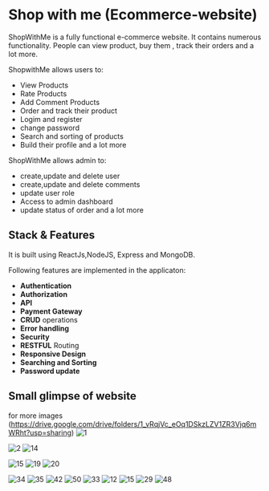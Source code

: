 # Shop with me (Ecommerce-website)

ShopWithMe is a fully functional e-commerce website. It contains numerous functionality. People can view product, buy them , track their orders and a lot more.

ShopwithMe allows users to:
- View Products
- Rate Products
- Add Comment Products
- Order and track their product
- Logim and register
- change password
- Search and sorting of products
- Build their profile
and a lot more

ShopWithMe allows admin to:
- create,update and delete user
- create,update and delete comments
- update user role
- Access to admin dashboard
- update status of order and a lot more

## Stack & Features
  It is built using ReactJs,NodeJS, Express and MongoDB.
 
  Following features are implemented in the applicaton:
- **Authentication**
- **Authorization**
- **API**
- **Payment Gateway**
- **CRUD** operations
- **Error handling**
- **Security**
- **RESTFUL** Routing
- **Responsive Design**
- **Searching and Sorting**
- **Password update**

## Small glimpse of website 
for more images (https://drive.google.com/drive/folders/1_vRqjVc_eOq1DSkzLZV1ZR3Vjq6mWRht?usp=sharing)
![1](https://user-images.githubusercontent.com/88173597/210107661-433abc2d-af17-4fbc-8418-a8290a6a6e36.png)

![2](https://user-images.githubusercontent.com/88173597/210107829-a2f6366f-3444-440f-91fa-e5164590594b.png)
![14](https://user-images.githubusercontent.com/88173597/210107853-dcc6ea1b-3986-40ec-8e82-4f98271ae0dd.png)

![15](https://user-images.githubusercontent.com/88173597/210107861-3be204fd-6b40-4f50-b86b-b41689e704eb.png)
![19](https://user-images.githubusercontent.com/88173597/210107871-f8876d9f-8cf2-4c49-9996-69922cd4b24c.png)
![20](https://user-images.githubusercontent.com/88173597/210107927-a426ffec-eb67-4c3c-9b9f-2910272716c7.png)

![34](https://user-images.githubusercontent.com/88173597/210107942-a87e86f0-b459-414b-9693-74b53cfa1657.png)
![35](https://user-images.githubusercontent.com/88173597/210107948-0b611053-5045-4f6a-ba31-7c66f4f8d468.png)
![42](https://user-images.githubusercontent.com/88173597/210107955-62c0c060-baa2-42a2-90ae-74dfccc7e10f.png)
![50](https://user-images.githubusercontent.com/88173597/210108011-158cb3f8-75b4-41e1-9e46-c379d9b5b394.png)
![33](https://user-images.githubusercontent.com/88173597/210108017-29db2bd1-799a-4807-b78f-7c1d8e3b5566.png)
![12](https://user-images.githubusercontent.com/88173597/210108037-f17059e7-3f90-4f89-978a-3757009b2aee.png)
![15](https://user-images.githubusercontent.com/88173597/210108044-e3fc656e-293a-4290-8d45-598df7f8d12e.png)
![29](https://user-images.githubusercontent.com/88173597/210108059-88ed4da0-b7bd-4c45-a44d-55baad72b623.png)
![48](https://user-images.githubusercontent.com/88173597/210108062-89de5c10-14a8-4b80-805c-56eae0d85af4.png)
